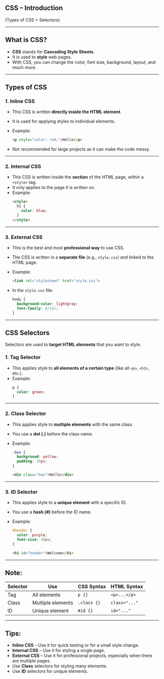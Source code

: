 ## CSS – Introduction
(Types of CSS + Selectors)

---

## What is CSS?

- **CSS** stands for **Cascading Style Sheets**.  
- It is used to **style** web pages.  
- With CSS, you can change the color, font size, background, layout, and much more.

---

## Types of CSS

### 1. Inline CSS

- This CSS is written **directly inside the HTML element**.  
- It is used for applying styles to individual elements.  
- Example:
  ```html
  <p style="color: red;">Hello</p>
  ```

- Not recommended for large projects as it can make the code messy.

---

### 2. Internal CSS

- This CSS is written inside the **<head> section** of the HTML page, within a `<style>` tag.  
- It only applies to the page it is written on.  
- Example:
  ```html
  <style>
    h1 {
      color: blue;
    }
  </style>
  ```

---

### 3. External CSS

- This is the best and most **professional way** to use CSS.  
- The CSS is written in a **separate file** (e.g., `style.css`) and linked to the HTML page.  
- Example:
  ```html
  <link rel="stylesheet" href="style.css">
  ```

- In the `style.css` file:
  ```css
  body {
    background-color: lightgray;
    font-family: Arial;
  }
  ```

---

## CSS Selectors

Selectors are used to **target HTML elements** that you want to style.

### 1. Tag Selector

- This applies style to **all elements of a certain type** (like all `<p>`, `<h1>`, etc.).  
- Example:
  ```css
  p {
    color: green;
  }
  ```

---

### 2. Class Selector

- This applies style to **multiple elements** with the same class.  
- You use a **dot (.)** before the class name.  
- Example:
  ```css
  .box {
    background: yellow;
    padding: 10px;
  }
  ```

  ```html
  <div class="box">Hello</div>
  ```

---

### 3. ID Selector

- This applies style to a **unique element** with a specific ID.  
- You use a **hash (#)** before the ID name.  
- Example:
  ```css
  #header {
    color: purple;
    font-size: 30px;
  }
  ```

  ```html
  <h1 id="header">Welcome</h1>
  ```

---

## Note:

| Selector  | Use              | CSS Syntax    | HTML Syntax                |
|-----------|------------------|---------------|----------------------------|
| Tag       | All elements     | `p {}`        | `<p>...</p>`                |
| Class     | Multiple elements| `.class {}`   | `class="..."`              |
| ID        | Unique element   | `#id {}`      | `id="..."`                 |

---

## Tips:

- **Inline CSS** – Use it for quick testing or for a small style change.  
- **Internal CSS** – Use it for styling a single page.  
- **External CSS** – Use it for professional projects, especially when there are multiple pages.  
- Use **Class** selectors for styling many elements.  
- Use **ID** selectors for unique elements.

